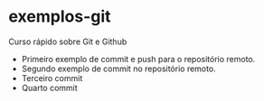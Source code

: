 # exemplos-git
Curso rápido sobre Git e Github

 * Primeiro exemplo de commit e push para o repositório remoto.
 * Segundo exemplo de commit no repositório remoto.
 * Terceiro commit
 * Quarto commit

